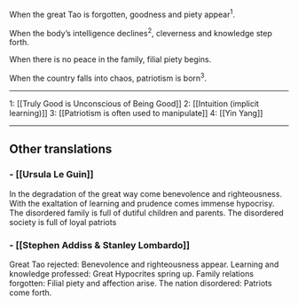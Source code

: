 When the great Tao is forgotten,
goodness and piety appear<sup>1</sup>.

When the body’s intelligence declines<sup>2</sup>,
cleverness and knowledge step forth.

When there is no peace in the family,
filial piety begins.

When the country falls into chaos,
patriotism is born<sup>3</sup>.

-------------------

1: [[Truly Good is Unconscious of Being Good]]
2: [[Intuition (implicit learning)]]
3: [[Patriotism is often used to manipulate]]
4: [[Yin Yang]]

-------------------

## Other translations 
### -  [[Ursula Le Guin]]
In the degradation of the great way
come benevolence and righteousness.
With the exaltation of learning and prudence
comes immense hypocrisy.
The disordered family
is full of dutiful children and parents.
The disordered society
is full of loyal patriots

### - [[Stephen Addiss & Stanley Lombardo]]
Great Tao rejected: Benevolence and righteousness appear.
Learning and knowledge professed: Great Hypocrites spring up.
Family relations forgotten: Filial piety and affection arise.
The nation disordered: Patriots come forth.